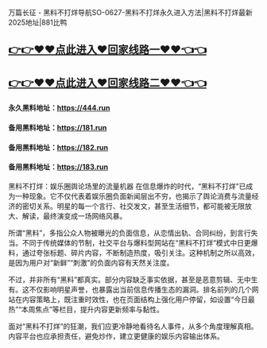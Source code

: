 万篇长征 - 黑料不打烊导航SO-0627-黑料不打烊永久进入方法|黑料不打烊最新2025地址|881比鸭

## [👉👉♥♥点此进入♥回家线路一♥♥👈👈](https://unpkg.com/182run/index.html)
## [👉👉♥♥点此进入♥回家线路二♥♥👈👈](https://unpkg.com/182-1run/index.html)

#### 永久黑料地址：https://444.run
#### 备用黑料地址：https://181.run
#### 备用黑料地址：https://182.run
#### 备用黑料地址：https://183.run

黑料不打烊：娱乐圈舆论场里的流量机器
在信息爆炸的时代，“黑料不打烊”已成为一种现象。它不仅代表着娱乐圈负面新闻层出不穷，也揭示了舆论消费与流量经济的密切关系。明星的每一个言行、社交发文，甚至生活细节，都可能被无限放大、解读，最终演变成一场网络风暴。

所谓“黑料”，多指公众人物被曝光的负面信息，从恋情出轨、合同纠纷，到言行失当。不同于传统媒体的节制，社交平台与爆料型网站在“黑料不打烊”模式中日更爆料，通过夸张标题、碎片内容，不断制造热度，吸引关注。这种机制之所以高效，是因为用户对“新鲜”“刺激”的负面内容有天然关注度。

不过，并非所有“黑料”都真实。部分内容缺乏事实依据，甚至是恶意剪辑、无中生有。这不仅影响明星声誉，也暴露出当前信息传播生态的漏洞。排名前列的几个网站在内容策略上，既注重时效性，也在页面结构上强化用户停留，如设置“今日最热”“本周焦点”等栏目，提升内容更新频率与黏性。

面对“黑料不打烊”的狂潮，我们应更冷静地看待名人事件，从多个角度理解真相。内容平台也应承担责任，避免炒作，建立更健康的娱乐内容输出体系。
